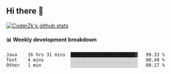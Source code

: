 ## Hi there 👋

[![CoderZk's github stats](https://github-readme-stats.vercel.app/api?username=zhoukuo123&show_icons=true&count_private=true)](https://github.com/anuraghazra/github-readme-stats)

#### :bar_chart: Weekly development breakdown

<!--START_SECTION:waka-->
```text
Java    16 hrs 31 mins  ████████████████████████▓   99.33 % 
Text    4 mins          ░░░░░░░░░░░░░░░░░░░░░░░░░   00.49 % 
Other   1 min           ░░░░░░░░░░░░░░░░░░░░░░░░░   00.17 % 
```
<!--END_SECTION:waka-->
